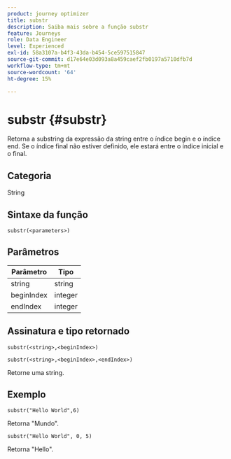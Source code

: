 ```yaml
---
product: journey optimizer
title: substr
description: Saiba mais sobre a função substr
feature: Journeys
role: Data Engineer
level: Experienced
exl-id: 58a3107a-b4f3-43da-b454-5ce597515847
source-git-commit: d17e64e03d093a8a459caef2fb0197a5710dfb7d
workflow-type: tm+mt
source-wordcount: '64'
ht-degree: 15%

---
```


# substr {#substr}

Retorna a substring da expressão da string entre o índice begin e o índice end. Se o índice final não estiver definido, ele estará entre o índice inicial e o final.

## Categoria

String

## Sintaxe da função

`substr(<parameters>)`

## Parâmetros

| Parâmetro | Tipo |
|-------------|----------|
| string | string |
| beginIndex | integer |
| endIndex | integer |

## Assinatura e tipo retornado

`substr(<string>,<beginIndex>)`

`substr(<string>,<beginIndex>,<endIndex>)`

Retorne uma string.

## Exemplo

`substr("Hello World",6)`

Retorna &quot;Mundo&quot;.

`substr("Hello World", 0, 5)`

Retorna &quot;Hello&quot;.
